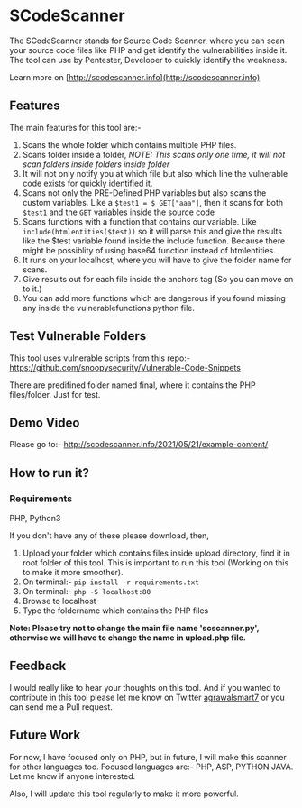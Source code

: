 # SCodeScanner

The SCodeScanner stands for Source Code Scanner, where you can scan your source code files like PHP and get identify the vulnerabilities inside it. The tool can use by Pentester, Developer to quickly identify the weakness.

Learn more on [http://scodescanner.info](http://scodescanner.info)

## Features

The main features for this tool are:-

1) Scans the whole folder which contains multiple PHP files.
2) Scans folder inside a folder, *NOTE: This scans only one time, it will not scan folders inside folders inside folder*
3) It will not only notify you at which file but also which line the vulnerable code exists for quickly identified it.
4) Scans not only the PRE-Defined PHP variables but also scans the custom variables. Like a `$test1 = $_GET["aaa"]`, then it scans for both `$test1` and the `GET` variables inside the source code
5) Scans functions with a function that contains our variable. Like `include(htmlentities($test))` so it will parse this and give the results like the $test variable found inside the include function. Because there might be possiblity of using base64 function instead of htmlentities.
6) It runs on your localhost, where you will have to give the folder name for scans.
7) Give results out for each file inside the anchors tag (So you can move on to it.)
8) You can add more functions which are dangerous if you found missing any inside the vulnerablefunctions python file.

## Test Vulnerable Folders

This tool uses vulnerable scripts from this repo:- https://github.com/snoopysecurity/Vulnerable-Code-Snippets

There are predifined folder named final, where it contains the PHP files/folder. Just for test.

## Demo Video

Please go to:- http://scodescanner.info/2021/05/21/example-content/

## How to run it?

### Requirements

PHP, Python3

If you don't have any of these please download, then,

1) Upload your folder which contains files inside upload directory, find it in root folder of this tool. This is important to run this tool (Working on this to make it more smoother).
2) On terminal:- `pip install -r requirements.txt`<br>
3) On terminal:- ```php -S localhost:80```<br>
4) Browse to localhost<br>
5) Type the foldername which contains the PHP files

**Note: Please try not to change the main file name 'scscanner.py', otherwise we will have to change the name in upload.php file.**

## Feedback

I would really like to hear your thoughts on this tool. And if you wanted to contribute in this tool please let me know on Twitter [agrawalsmart7](https://twitter.com/agrawalsmart7) or you can send me a Pull request.


## Future Work

For now, I have focused only on PHP, but in future, I will make this scanner for other languages too. Focused languages are:- PHP, ASP, PYTHON JAVA.
Let me know if anyone interested.

Also, I will update this tool regularly to make it more powerful. 
